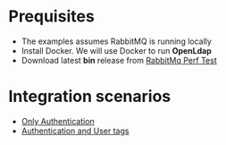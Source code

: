

# Prequisites


- The examples assumes RabbitMQ is running locally
- Install Docker. We will use Docker to run **OpenLdap**
- Download latest **bin** release from [RabbitMq Perf Test](https://github.com/rabbitmq/rabbitmq-perf-test)


# Integration scenarios

- [Only Authentication](only-authentication/Readme.md)
- [Authentication and User tags](authentication-and-tags/Readme.md)
